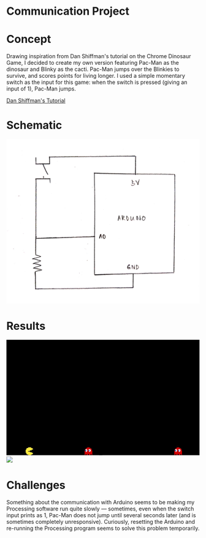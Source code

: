 # Communication Project

# Concept

Drawing inspiration from Dan Shiffman's tutorial on the Chrome Dinosaur Game, I decided to create my own version featuring Pac-Man as the dinosaur and Blinky as the cacti. Pac-Man jumps over the Blinkies to survive, and scores points for living longer. I used a simple momentary switch as the input for this game: when the switch is pressed (giving an input of 1), Pac-Man jumps. 

[Dan Shiffman's Tutorial](https://www.youtube.com/watch?v=l0HoJHc-63Q&t=826s)

# Schematic 

<img src = "21juneschematic[1].jpg" width = 700>

# Results

<img src = "june21.1.jpg" width = 1000>

<img src = "20200621_154258[1].jpg" width = 700>

# Challenges

Something about the communication with Arduino seems to be making my Processing software run quite slowly — sometimes, even when the switch input prints as 1, Pac-Man does not jump until several seconds later (and is sometimes completely unresponsive). Curiously, resetting the Arduino and re-running the Processing program seems to solve this problem temporarily. 
